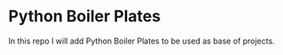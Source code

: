 # Python Boiler Plates

In this repo I will add Python Boiler Plates to be used as base of projects.
